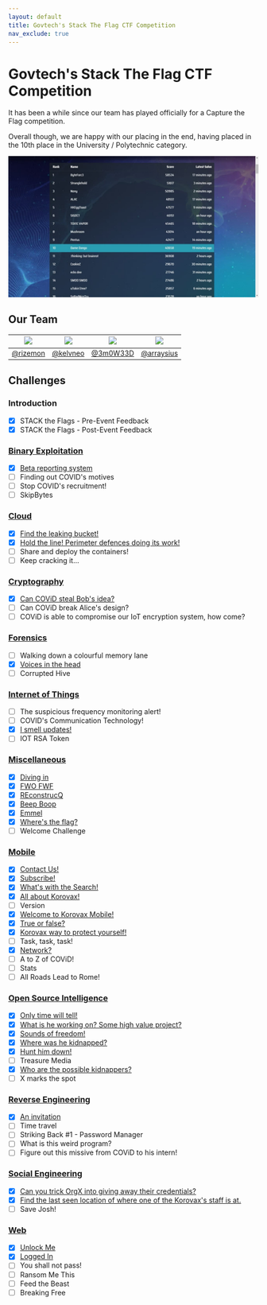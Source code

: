 ```yaml
---
layout: default
title: Govtech's Stack The Flag CTF Competition
nav_exclude: true
---
```

# Govtech's Stack The Flag CTF Competition

It has been a while since our team has played officially for a Capture the Flag competition.

Overall though, we are happy with our placing in the end, having placed in the 10th place in the University / Polytechnic category.

![Scoreboard](images/scoreboard.jpg)

## Our Team

| [<img src="https://avatars2.githubusercontent.com/u/26685970?s=460&v=4=100x" width="200"/>](https://github.com/rizemon) | [<img src="https://avatars2.githubusercontent.com/u/2332196?s=460&v=4" width="200"/>](https://github.com/kelvneo) | [<img src="https://avatars2.githubusercontent.com/u/26686523?s=460&v=4" width="200"/>](https://github.com/3m0W33D) | [<img src="https://avatars0.githubusercontent.com/u/16810847?s=100&v=4" width="200"/>](https://github.com/arraysius)  |
| :-: | :-: | :-: | :-: |
| [@rizemon](https://github.com/rizemon) | [@kelvneo](https://github.com/kelvneo) | [@3m0W33D](https://github.com/3m0W33D) | [@arraysius](https://github.com/arraysius) |

## Challenges

### Introduction
- [x] STACK the Flags - Pre-Event Feedback
- [x] STACK the Flags - Post-Event Feedback

### [Binary Exploitation](binary/)
- [x] [Beta reporting system](binary/Beta%20reporting%20system/)
- [ ] Finding out COVID's motives
- [ ] Stop COVID's recruitment!
- [ ] SkipBytes

### [Cloud](cloud/)
- [x] [Find the leaking bucket!](cloud/Find%20the%20leaking%20bucket!/)
- [x] [Hold the line! Perimeter defences doing its work!](cloud/Hold%20the%20line!%20Perimeter%20defences%20doing%20it's%20work!/)
- [ ] Share and deploy the containers!
- [ ] Keep cracking it...

### [Cryptography](crypto/)
- [x] [Can COViD steal Bob's idea?](crypto/Can%20COViD%20steal%20Bob's%20idea/)
- [ ] Can COViD break Alice's design?
- [ ] COViD is able to compromise our IoT encryption system, how come?

### [Forensics](forensics/)
- [ ] Walking down a colourful memory lane
- [x] [Voices in the head](forensics/Voices%20in%20the%20head/)
- [ ] Corrupted Hive

### [Internet of Things](iot/)
- [ ] The suspicious frequency monitoring alert!
- [ ] COVID's Communication Technology!
- [x] [I smell updates!](iot/I%20smell%20updates!)
- [ ] IOT RSA Token

### [Miscellaneous](misc/)
- [x] [Diving in](misc/Diving%20in/)
- [x] [FWO FWF](misc/FWO%20FWF/)
- [x] [REconstrucQ](misc/REconstrucQ/)
- [x] [Beep Boop](misc/Beep%20Boop/)
- [x] [Emmel](misc/Emmel/)
- [x] [Where's the flag?](misc/Where's%20the%20flag/)
- [ ] Welcome Challenge 

### [Mobile](mobile/)
- [x] [Contact Us!](mobile/Contact%20Us!/)
- [x] [Subscribe!](mobile/Subscribe!/)
- [x] [What's with the Search!](mobile/What's%20with%20the%20Search!)
- [x] [All about Korovax!](mobile/All%20about%20Korovax!/)
- [ ] Version
- [x] [Welcome to Korovax Mobile!](mobile/Welcome%20to%20Korovax%20Mobile!)
- [x] [True or false?](mobile/True%20or%20false/)
- [x] [Korovax way to protect yourself!](mobile/Korovax%20way%20to%20protect%20yourself!/)
- [ ] Task, task, task! 
- [x] [Network?](mobile/Network/)
- [ ] A to Z of COViD!
- [ ] Stats
- [ ] All Roads Lead to Rome!

### [Open Source Intelligence](osint/)
- [x] [Only time will tell!](osint/Only%20time%20will%20tell!/)
- [x] [What is he working on? Some high value project?](osint/What%20is%20he%20working%20on%20Some%20high%20value%20project)
- [x] [Sounds of freedom!](osint/Sounds%20of%20freedom!/)
- [x] [Where was he kidnapped?](osint/Where%20was%20he%20kidnapped/)
- [x] [Hunt him down!](osint/Hunt%20him%20down!/)
- [ ] Treasure Media
- [x] [Who are the possible kidnappers?](osint/Who%20are%20the%20possible%20kidnappers/)
- [ ] X marks the spot

### [Reverse Engineering](re/)
- [x] [An invitation](re/An%20invitation/)
- [ ] Time travel
- [ ] Striking Back #1 - Password Manager
- [ ] What is this weird program?
- [ ] Figure out this missive from COViD to his intern!

### [Social Engineering](se/)
- [x] [Can you trick OrgX into giving away their credentials?](se/Can%20you%20trick%20OrgX%20into%20giving%20away%20their%20credentials/)
- [x] [Find the last seen location of where one of the Korovax's staff is at.](se/Find%20the%20last%20seen%20location%20of%20where%20one%20of%20the%20Korovax's%20staff%20is%20at/)
- [ ] Save Josh!

### [Web](web/)
- [x] [Unlock Me](web/Unlock%20Me/)
- [x] [Logged In](web/Logged%20In/)
- [ ] You shall not pass!
- [ ] Ransom Me This
- [ ] Feed the Beast
- [ ] Breaking Free
